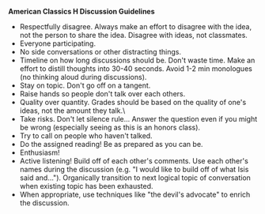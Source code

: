 **American Classics H Discussion Guidelines**
- Respectfully disagree. Always make an effort to disagree with the idea, not
  the person to share the idea. Disagree with ideas, not classmates.
- Everyone participating.
- No side conversations or other distracting things.
- Timeline on how long discussions should be. Don't waste time. Make an effort
  to distill thoughts into 30-40 seconds. Avoid 1-2 min monologues (no
  thinking aloud during discussions).
- Stay on topic. Don't go off on a tangent.
- Raise hands so people don't talk over each others.
- Quality over quantity. Grades should be based on the quality of one's ideas,
  not the amount they talk.\
- Take risks. Don't let silence rule... Answer the question even if you might be
  wrong (especially seeing as this is an honors class).
- Try to call on people who haven't talked.
- Do the assigned reading! Be as prepared as you can be.
- Enthusiasm!
- Active listening! Build off of each other's comments. Use each other's names
  during the discussion (e.g. "I would like to build off of what Isis said 
  and..."). Organically transition to next logical topic of conversation when 
  existing topic has been exhausted.
- When appropriate, use techniques like "the devil's advocate" to enrich the
  discussion.
